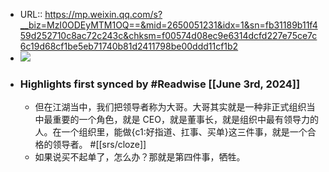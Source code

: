 - URL:: https://mp.weixin.qq.com/s?__biz=MzI0ODEyMTM1OQ==&mid=2650051231&idx=1&sn=fb31189b11f459d252710c8ac72c243c&chksm=f00574d08ec9e6314dcfd227e75ce7c6c19d68cf1be5eb71740b81d2411798be00ddd11cf1b2
- ![](https://readwise-assets.s3.amazonaws.com/static/images/article2.74d541386bbf.png)
- ### Highlights first synced by #Readwise [[June 3rd, 2024]]
    - 但在江湖当中，我们把领导者称为大哥。大哥其实就是一种非正式组织当中最重要的一个角色，就是 CEO，就是董事长，就是组织中最有领导力的人。在一个组织里，能做{c1:好指道、扛事、买单}这三件事，就是一个合格的领导者。 #[[srs/cloze]]
    - 如果说买不起单了，怎么办？那就是第四件事，牺牲。
